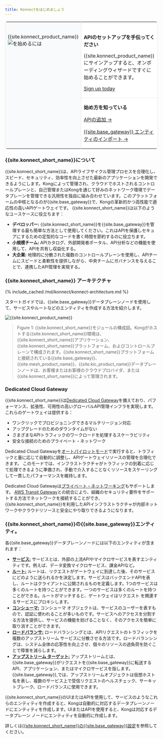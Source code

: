 ```yaml
---
title: Konnectをはじめましょう
---
```


<table style="border:1px solid #e0e4ea;border-radius:6px">
  <tr style="background-color:#fff;border:none">
    <td rowspan="3" style="border-right:1px solid #e0e4ea;vertical-align:top;border-bottom:none;background-color:#F9FAFB">
        <br>
        <p style="font-size:16px;">{{site.konnect_product_name}}<img style="min-height:18px" src="/assets/images/logos/kong-konnect-logo.svg" alt="を始めるには" class="no-image-expand" /> </p>
    </td>
  </tr>
    <tr style="background-color:#fff;border:none">
    <td style="border-bottom:1px solid #e0e4ea;">
        <br>
        <p><b>APIのセットアップを手伝ってください</b></p>
        <p>{{site.konnect_product_name}}にサインアップすると、オンボーディングウィザードですぐに始めることができます。</p>
        <p><a href="https://konghq.com/products/kong-konnect/register?utm_medium=referral&utm_source=docs">Sign up today</a></p>
    </td>
</tr>
  <tr style="background-color:#fff;border:none">
    <td style="border-bottom:none">
        <p><b>始め方を知っている</b></p>
        <p><a href="/konnect/getting-started/add-api/"><i class="fas fa-plus"></i> APIの追加 &rarr;</a></p>
        <p><a href="/konnect/getting-started/migration/"><i class="fas fa-file-import"></i> {{site.base_gateway}} エンティティのインポート &rarr;</a></p>
    </td>
  </tr>
</table>

### {{site.konnect_short_name}}について

{{site.konnect_short_name}}は、APIライフサイクル管理プロセスを合理化し、スピード、セキュリティ、効率性を向上させた最新のアプリケーションを開発できるようにします。Kongによって管理され、クラウドでホストされるコントロールプレーンと、自己管理またはKongを通じて好みのネットワーク環境でデータプレーンを管理できる汎用性を独自に組み合わせています。このプラットフォームの中核となるのが{{site.base_gateway}}で、Kongの革新的かつ高性能で適応性の高いAPIゲートウェイです。
{{site.konnect_short_name}}は以下のようなユースケースに役立ちます：

* **デベロッパー:** {{site.konnect_short_name}}を{{site.base_gateway}}を管理する最も簡単な方法として使用してください。これはAPIを保護しセキュアにするための定型的なコードを書く時間を節約するのに役立ちます。
* **小規模チーム:** APIカタログ、外部開発者ポータル、API分析などの機能を使用して、APIを共有し収益化する。
* **大企業:** 地理的に分散された複数のコントロールプレーンを使用し、APIチームにスピードと柔軟性を提供しながら、中央チームにガバナンスを与えることで、連携したAPI管理を実現する。

### {{site.konnect_short_name}} アーキテクチャ

{% include_cached /md/konnect/konnect-architecture.md %}

スタートガイドでは、{{site.base_gateway}}データプレーンノードを使用して、サービスやルートなどのエンティティを作成する方法を紹介します。

![{{site.konnect_product_name}}](/assets/images/products/konnect/konnect-intro.png)

> Figure 1: {{site.konnect_short_name}}モジュールの構成図。Kongがホストする{{site.konnect_short_name}}環境は、{{site.konnect_short_name}}アプリケーション、{{site.konnect_short_name}}プラットフォーム、およびコントロールプレーンで構成されます。{{site.konnect_short_name}}プラットフォームと接続されている{{site.base_gateway}}、{{site.mesh_product_name}}、{{site.kic_product_name}}データプレーンノードは、お客様またはお客様のクラウドプロバイダ、または{{site.konnect_short_name}}によって管理されます。

### Dedicated Cloud Gateway

{{site.konnect_short_name}}は[Dedicated Cloud Gateway](/konnect/gateway-manager/dedicated-cloud-gateways/)を備えており、パフォーマンス、拡張性、可用性の高いグローバルAPI管理インフラを実現します。
これらのゲートウェイは提供する：
* ワンクリックでプロビジョニングできるマルチリージョン対応
* アップグレードのためのダウンタイムがない
* さまざまなAPIトラフィックのワークロードを処理するスケーラビリティ
* 安全な接続のためのプライベート・ネットワーク

Dedicated Cloud Gatewayを[オートパイロットモード](/konnect/gateway-manager/dedicated-cloud-gateways/#autopilot-mode)で実行すると、トラフィックと量に応じて自動的に調整し、APIゲートウェイリソースの管理を合理化できます。
このモードでは、インフラストラクチャがトラフィックの到着に応じて処理できるように準備され、手動で介入することなくリソースをスケーリングして一貫したパフォーマンスを維持します。

Dedicated Cloud Gatewayは[プライベート・ネットワーキング](/konnect/gateway-manager/dedicated-cloud-gateways/transit-gateways)もサポートします。 
[AWS Transit Gateway](https://aws.amazon.com/transit-gateway/)との統合により、組織のセキュリティ要件をサポートする方法でネットワークを接続することができ、{{site.konnect_short_name}}を利用したAPIインフラストラクチャが内部ネットワークやクラウドリソースと安全にやり取りできるようになります。


### {{site.konnect_short_name}}の{{site.base_gateway}}エンティティ。

各{{site.base_gateway}}データプレーンノードには以下のエンティティが含まれます：

* [**サービス:**](/gateway/latest/key-concepts/services/) サービスとは、外部の上流APIやマイクロサービスを表すエンティティです。例えば、データ変換マイクロサービス、課金APIなど。
* [**ルート:**](/gateway/latest/key-concepts/routes/) ルートは、リクエストがゲートウェイに到達した後、そのサービスにどのように送られるかを決定します。サービスはバックエンドAPIを表し、ルートはクライアントに公開されるものを定義します。1つのサービスは多くのルートを持つことができます。一つのサービスは多くのルートを持つことができる。ルートがマッチすると、ゲートウェイはリクエスト を関連するサービスにプロキシします。
* [**コンシューマ:**](/gateway/latest/kong-enterprise/consumer-groups/) コンシューマ オブジェクトは、サービスのユーザーを表すもので、認証に使われることが多いものです。サービスへのアクセスを分割する方法を提供し、サービスの機能を妨げることなく、そのアクセスを簡単に取り消すことができます。
* [**ロードバランサ:**](/gateway/latest/get-started/load-balancing/) ロードバランシングとは、APIリクエストのトラフィックを複数のアップストリーム サービスに分散させる方法です。ロードバランシングは、システム全体の応答性を向上させ、個々のリソースの過負荷を防ぐことで障害を減らします。
* [**アップストリーム ターゲット:**](/gateway/latest/key-concepts/upstreams/) アップストリームとは、{{site.base_gateway}}がリクエストを{{site.base_gateway}}に転送するAPI、アプリケーション、またはマイクロサービスを指します。{{site.base_gateway}},では、アップストリームオブジェクトは仮想ホスト名を表し、複数のサービス上で受信リクエストのヘルスチェック、サーキットブレーク、ロードバランスに使用できます。

{{site.konnect_short_name}}のUIまたはAPIを使用して、サービスのようなこれらのエンティティを作成すると、Kongは自動的に対応するデータプレーンノードにエンティティを作成します。UIまたはAPIを使用すると、Kongは対応するデータプレーン ノードにエンティティを自動的に作成します。

詳しくは[{{site.konnect_short_name}}の{{site.base_gateway}}設定](/konnect/gateway-manager/configuration/)を参照してください。